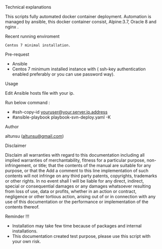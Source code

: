 Technical explanations

This scripts fully automated docker container deployment. Automation is managed by ansible,
this docker container consist, Alpine:3.7, Oracle 8 and nginx .

Recent running enviroment

    Centos 7 minimal installation.

Pre-request 
* Ansible 
* Centos 7 minimum installed instance with ( ssh-key authentication enabled preferably or you can use password way).

Usage 

Edit Ansible hosts file with your ip.

Run below command : 
 *  #ssh-copy-id youruser@your.server.ip.address
 *  #ansible-playbook playbook-svn-deploy.yaml -K

Author

altunsu (altunsu@gmail.com)

Disclaimer

Disclaim all warranties with regard to this documentation including all implied warranties of merchantability, fitness for a particular purpose, non-infringement, or title; that the contents of the manual are suitable for any purpose, or that the Add a comment to this line implementation of such contents will not infringe on any third party patents, copyrights, trademarks or other rights. In no event shall I will be liable for any direct, indirect, special or consequential damages or any damages whatsoever resulting from loss of use, data or profits, whether in an action or contract, negligence or other tortious action, arising out of or in connection with any use of this documentation or the performance or implementation of the contents thereof.


Reminder !!!
* Installation may take few time because of packages and internal installations.  
* This documentation created test purpose, please use this script with your own risk.
